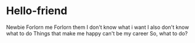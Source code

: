 # Hello-friend
Newbie
Forlorn me
Forlorn them
I don't know what i want
I also don't know what to do
Things that make me happy can't be my career
So, what to do?
